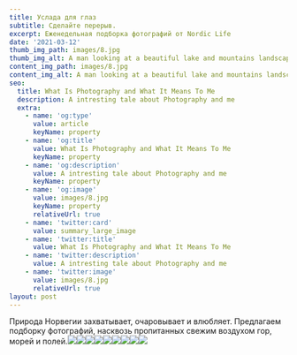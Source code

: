 ```yaml
---
title: Услада для глаз
subtitle: Сделайте перерыв.
excerpt: Еженедельная подборка фотографий от Nordic Life
date: '2021-03-12'
thumb_img_path: images/8.jpg
thumb_img_alt: A man looking at a beautiful lake and mountains landscape in Switzerland
content_img_path: images/8.jpg
content_img_alt: A man looking at a beautiful lake and mountains landscape in Switzerland
seo:
  title: What Is Photography and What It Means To Me
  description: A intresting tale about Photography and me
  extra:
    - name: 'og:type'
      value: article
      keyName: property
    - name: 'og:title'
      value: What Is Photography and What It Means To Me
      keyName: property
    - name: 'og:description'
      value: A intresting tale about Photography and me
      keyName: property
    - name: 'og:image'
      value: images/8.jpg
      keyName: property
      relativeUrl: true
    - name: 'twitter:card'
      value: summary_large_image
    - name: 'twitter:title'
      value: What Is Photography and What It Means To Me
    - name: 'twitter:description'
      value: A intresting tale about Photography and me
    - name: 'twitter:image'
      value: images/8.jpg
      relativeUrl: true
layout: post
---
```

Природа Норвегии захватывает, очаровывает и влюбляет. Предлагаем подборку фотографий, насквозь пропитанных свежим воздухом гор, морей и полей.![](/images/4d56e834076029b767f5c5042530c223.jpg)![](/images/2-2.jpg)![](/images/1d6b94742882c259ef2cfdb5dd640a87\_L.jpg)![](/images/images.jpg)![](/images/puteshestvie-na-krai-sveta-tur-v-severnuiu-norvegiu-finliandiu-i-shveziu-tur-15525810039673\_w687h357.jpg)![](/images/toni-toyras-lapland-04.jpg)![](/images/Trollfjord-Red-Traditional-House-on-Stilts-Norwegian-Fjords-Scandinavia-Standard.jpg)![](/images/norway-country-sognefjord.jpg)![](/images/aurorae-norway-nature.jpg)

##

